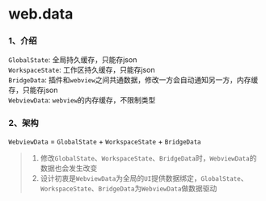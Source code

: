 # web.data
### 1、介绍
`GlobalState`: 全局持久缓存，只能存json  
`WorkspaceState`: 工作区持久缓存，只能存json  
`BridgeData`: 插件和`webview`之间共通数据，修改一方会自动通知另一方，内存缓存，只能存json  
`WebviewData`: `webview`的内存缓存，不限制类型

### 2、架构
`WebviewData` = `GlobalState` + `WorkspaceState` + `BridgeData`  
> 1. 修改`GlobalState`、`WorkspaceState`、`BridgeData`时，`WebviewData`的数据也会发生改变
> 2. 设计初衷是`WebviewData`为全局的`UI`提供数据绑定，`GlobalState`、`WorkspaceState`、`BridgeData`为`WebviewData`做数据驱动